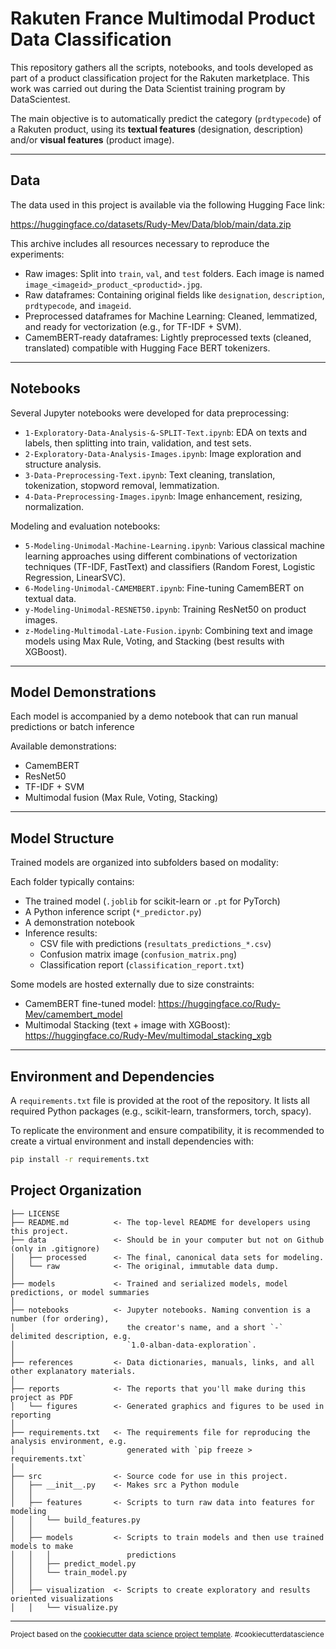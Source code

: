 Rakuten France Multimodal Product Data Classification
==============================

This repository gathers all the scripts, notebooks, and tools developed as part of a product classification project for the Rakuten marketplace. This work was carried out during the Data Scientist training program by DataScientest.

The main objective is to automatically predict the category (`prdtypecode`) of a Rakuten product, using its **textual features** (designation, description) and/or **visual features** (product image).

---

## Data

The data used in this project is available via the following Hugging Face link:

https://huggingface.co/datasets/Rudy-Mev/Data/blob/main/data.zip

This archive includes all resources necessary to reproduce the experiments:

- Raw images: Split into `train`, `val`, and `test` folders. Each image is named `image_<imageid>_product_<productid>.jpg`.
- Raw dataframes: Containing original fields like `designation`, `description`, `prdtypecode`, and `imageid`.
- Preprocessed dataframes for Machine Learning: Cleaned, lemmatized, and ready for vectorization (e.g., for TF-IDF + SVM).
- CamemBERT-ready dataframes: Lightly preprocessed texts (cleaned, translated) compatible with Hugging Face BERT tokenizers.

---

## Notebooks

Several Jupyter notebooks were developed for data preprocessing:

- `1-Exploratory-Data-Analysis-&-SPLIT-Text.ipynb`: EDA on texts and labels, then splitting into train, validation, and test sets.
- `2-Exploratory-Data-Analysis-Images.ipynb`: Image exploration and structure analysis.
- `3-Data-Preprocessing-Text.ipynb`: Text cleaning, translation, tokenization, stopword removal, lemmatization.
- `4-Data-Preprocessing-Images.ipynb`: Image enhancement, resizing, normalization.

Modeling and evaluation notebooks:

- `5-Modeling-Unimodal-Machine-Learning.ipynb`: Various classical machine learning approaches using different combinations of vectorization techniques (TF-IDF, FastText) and classifiers (Random Forest, Logistic Regression, LinearSVC).
- `6-Modeling-Unimodal-CAMEMBERT.ipynb`: Fine-tuning CamemBERT on textual data.
- `y-Modeling-Unimodal-RESNET50.ipynb`: Training ResNet50 on product images.
- `z-Modeling-Multimodal-Late-Fusion.ipynb`: Combining text and image models using Max Rule, Voting, and Stacking (best results with XGBoost).

---

## Model Demonstrations

Each model is accompanied by a demo notebook that can run manual predictions or batch inference

Available demonstrations:
- CamemBERT
- ResNet50
- TF-IDF + SVM
- Multimodal fusion (Max Rule, Voting, Stacking)

---

## Model Structure

Trained models are organized into subfolders based on modality:

Each folder typically contains:

- The trained model (`.joblib` for scikit-learn or `.pt` for PyTorch)
- A Python inference script (`*_predictor.py`)
- A demonstration notebook
- Inference results:
  - CSV file with predictions (`resultats_predictions_*.csv`)
  - Confusion matrix image (`confusion_matrix.png`)
  - Classification report (`classification_report.txt`)

Some models are hosted externally due to size constraints:

- CamemBERT fine-tuned model: https://huggingface.co/Rudy-Mev/camembert_model
- Multimodal Stacking (text + image with XGBoost): https://huggingface.co/Rudy-Mev/multimodal_stacking_xgb

---

## Environment and Dependencies

A `requirements.txt` file is provided at the root of the repository. It lists all required Python packages (e.g., scikit-learn, transformers, torch, spacy).

To replicate the environment and ensure compatibility, it is recommended to create a virtual environment and install dependencies with:

```bash
pip install -r requirements.txt
```



Project Organization
------------

    ├── LICENSE
    ├── README.md          <- The top-level README for developers using this project.
    ├── data               <- Should be in your computer but not on Github (only in .gitignore)
    │   ├── processed      <- The final, canonical data sets for modeling.
    │   └── raw            <- The original, immutable data dump.
    │
    ├── models             <- Trained and serialized models, model predictions, or model summaries
    │
    ├── notebooks          <- Jupyter notebooks. Naming convention is a number (for ordering),
    │                         the creator's name, and a short `-` delimited description, e.g.
    │                         `1.0-alban-data-exploration`.
    │
    ├── references         <- Data dictionaries, manuals, links, and all other explanatory materials.
    │
    ├── reports            <- The reports that you'll make during this project as PDF
    │   └── figures        <- Generated graphics and figures to be used in reporting
    │
    ├── requirements.txt   <- The requirements file for reproducing the analysis environment, e.g.
    │                         generated with `pip freeze > requirements.txt`
    │
    ├── src                <- Source code for use in this project.
    │   ├── __init__.py    <- Makes src a Python module
    │   │
    │   ├── features       <- Scripts to turn raw data into features for modeling
    │   │   └── build_features.py
    │   │
    │   ├── models         <- Scripts to train models and then use trained models to make
    │   │   │                 predictions
    │   │   ├── predict_model.py
    │   │   └── train_model.py
    │   │
    │   ├── visualization  <- Scripts to create exploratory and results oriented visualizations
    │   │   └── visualize.py

--------

<p><small>Project based on the <a target="_blank" href="https://drivendata.github.io/cookiecutter-data-science/">cookiecutter data science project template</a>. #cookiecutterdatascience</small></p>
